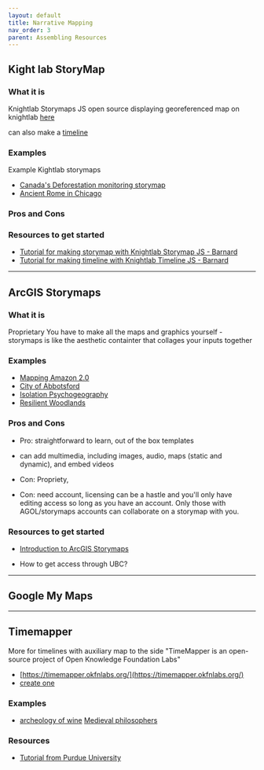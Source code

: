 ```yaml
---
layout: default
title: Narrative Mapping
nav_order: 3
parent: Assembling Resources
---
```



## Kight lab StoryMap


### What it is 
Knightlab Storymaps JS open source
displaying georeferenced map on knightlab [here](https://programminghistorian.org/en/lessons/displaying-georeferenced-map-knightlab-storymap-js)

can also make a [timeline](https://timeline.knightlab.com/)

### Examples 
Example Kightlab storymaps 
- [Canada's Deforestation monitoring storymap](https://ca.nfis.org/ndms/ndms_overview_eng.html)
- [Ancient Rome in Chicago](https://s3.amazonaws.com/uploads.knightlab.com/storymapjs/783a09de8300e1b5f74b99b99acb08ef/ancient-rome-in-chicago/index.html)


### Pros and Cons 

### Resources to get started
- [Tutorial for making storymap with Knightlab Storymap JS - Barnard](https://github.com/dhc-barnard/tutorials/blob/master/StoryMapJS.md)
- [Tutorial for making timeline with Knightlab Timeline JS - Barnard](https://github.com/dhc-barnard/tutorials/blob/master/TimelineJS.md)
----

## ArcGIS Storymaps

### What it is
Proprietary 
You have to make all the maps and graphics yourself - storymaps is like the aesthetic containter that collages your inputs together

### Examples
- [Mapping Amazon 2.0](https://storymaps.arcgis.com/stories/144d21045a794cf8b7834b0c49fdd0c0)
- [City of Abbotsford](https://storymaps.arcgis.com/stories/9d2a3452e2a141399ae6226a627b4a36)
- [Isolation Psychogeography](https://storymaps.arcgis.com/stories/4ab243f6d7b3490bbfa884d18a788236)
- [Resilient Woodlands](https://storymaps.arcgis.com/stories/2e02a0b503fb469d8e66fd53a482dffd)

### Pros and Cons
- Pro: straightforward to learn, out of the box templates 
- can add multimedia, including images, audio, maps (static and dynamic), and embed videos

- Con: Propriety, 
- Con: need account, licensing can be a hastle and you'll only have editing access so long as you have an account. Only those with AGOL/storymaps accounts can collaborate on a storymap with you. 



### Resources to get started 
- [Introduction to ArcGIS Storymaps](https://doc.arcgis.com/en/arcgis-storymaps/get-started/what-is-arcgis-storymaps.htm)

- How to get access through UBC?
----

## Google My Maps

---- 
## Timemapper
More for timelines with auxiliary map to the side
"TimeMapper is an open-source project of Open Knowledge Foundation Labs"
- [https://timemapper.okfnlabs.org/](https://timemapper.okfnlabs.org/)
- [create one](https://timemapper.okfnlabs.org/create)

### Examples 
- [archeology of wine](https://timemapper.okfnlabs.org/adamrabinowitz/archaeowinetimeliner)
[Medieval philosophers](https://timemapper.okfnlabs.org/okfn/medieval-philosophers)

### Resources
- [Tutorial from Purdue University](https://library.pfw.edu/timemapper)